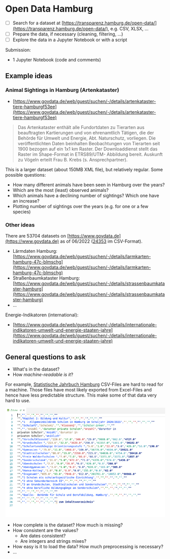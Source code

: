 # Open Data Hamburg

* [ ] Search for a dataset at [https://transparenz.hamburg.de/open-data/](https://transparenz.hamburg.de/open-data/), e.g. CSV, XLSX, ...
* [ ] Prepare the data, if necessary (cleaning, filtering, ...)
* [ ] Explore the data in a Jupyter Notebook or with a script

Submission:

* 1 Jupyter Notebook (code and comments)

## Example ideas

### Animal Sightings in Hamburg (Artenkataster)

* [https://www.govdata.de/web/guest/suchen/-/details/artenkataster-tiere-hamburgf53ee](https://www.govdata.de/web/guest/suchen/-/details/artenkataster-tiere-hamburgf53ee)

> Das Artenkataster enthält alle Fundortdaten zu Tierarten aus beauftragten
> Kartierungen und von ehrenamtlich Tätigen, die der Behörde für Umwelt und
> Energie, Abt. Naturschutz, vorliegen. Die veröffentlichten Daten beinhalten
> Beobachtungen von Tierarten seit 1900 bezogen auf ein 1x1 km Raster. Der
> Downloaddienst stellt das Raster im Shape-Format in ETRS89/UTM- Abbildung
> bereit. Auskunft zu Vögeln erteilt Frau B. Krebs (s. Ansprechpartner).

This is a larger dataset (about 150MB XML file), but relatively regular. Some possible questions:

* How many different animals have been seen in Hamburg over the years?
* Which are the most (least) observed animals?
* Which animals have a declining number of sightings? Which one have an increase?
* Plotting number of sightings over the years (e.g. for one or a few species)


### Other ideas

There are 53704 datasets on [https://www.govdata.de](https://www.govdata.de) as of 06/2022 ([24353](https://www.govdata.de/web/guest/suchen/-/searchresult/f/format%3Acsv%2C/s/relevance_desc) im CSV-Format).

* Lärmdaten Hamburg: [https://www.govdata.de/web/guest/suchen/-/details/larmkarten-hamburg-47c-blmschg](https://www.govdata.de/web/guest/suchen/-/details/larmkarten-hamburg-47c-blmschg)
* Straßenbaumkataster Hamburg: [https://www.govdata.de/web/guest/suchen/-/details/strassenbaumkataster-hamburg](https://www.govdata.de/web/guest/suchen/-/details/strassenbaumkataster-hamburg)
* ...

Energie-Indikatoren (international):

* [https://www.govdata.de/web/guest/suchen/-/details/internationale-indikatoren-umwelt-und-energie-staaten-jahre](https://www.govdata.de/web/guest/suchen/-/details/internationale-indikatoren-umwelt-und-energie-staaten-jahre)

## General questions to ask

* What's in the dataset?
* How *machine-readable is it*?

For example, [Statistische Jahrbuch
Hamburg](https://suche.transparenz.hamburg.de/dataset/statistisches-jahrbuch-hamburg-2020-2021)
CSV-Files are hard to read for a machine. Those files have most likely exported
from Excel-Files and hence have less predictable structure. This make some of
that data very hard to use.

![](../../static/hhstatcsv.png)

* How complete is the dataset? How much is missing?
* How consistent are the values?
    * Are dates consistent?
    * Are integers and strings mixes?
* How easy is it to load the data? How much preprocessing is necessary?
* ...


